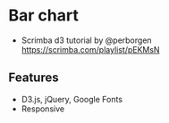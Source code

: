 # Bar chart 
- Scrimba d3 tutorial by @perborgen https://scrimba.com/playlist/pEKMsN 

## Features
- D3.js, jQuery, Google Fonts
- Responsive